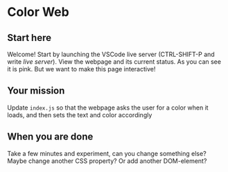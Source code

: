 # Color Web

## Start here
Welcome! Start by launching the VSCode live server (CTRL-SHIFT-P and write *live server*). View the webpage and its current status. As you can see it is pink. But we want to make this page interactive!

## Your mission
Update `index.js` so that the webpage asks the user for a color when it loads,
and then sets the text and color accordingly

## When you are done
Take a few minutes and experiment, can you change something else? Maybe change another CSS property? Or add another DOM-element?
